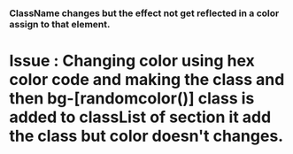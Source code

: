 ### ClassName changes but the effect not get reflected in a color assign to that element.

# Issue : Changing color using hex color code and making the class and then bg-[randomcolor()] class is added to classList of section it add the class but color doesn't changes.
